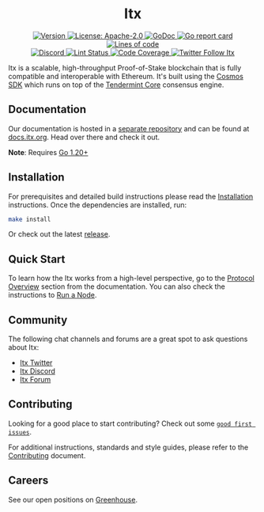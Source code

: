 <!--
parent:
  order: false
-->

<div align="center">
  <h1> Itx </h1>
</div>

<div align="center">
  <a href="https://github.com/itxnetwork/itx/releases/latest">
    <img alt="Version" src="https://img.shields.io/github/tag/tharsis/itx.svg" />
  </a>
  <a href="https://github.com/itxnetwork/itx/blob/main/LICENSE">
    <img alt="License: Apache-2.0" src="https://img.shields.io/github/license/tharsis/itx.svg" />
  </a>
  <a href="https://pkg.go.dev/github.com/itxnetwork/itx">
    <img alt="GoDoc" src="https://godoc.org/github.com/itxnetwork/itx?status.svg" />
  </a>
  <a href="https://goreportcard.com/report/github.com/itxnetwork/itx">
    <img alt="Go report card" src="https://goreportcard.com/badge/github.com/itxnetwork/itx"/>
  </a>
  <a href="https://bestpractices.coreinfrastructure.org/projects/5018">
    <img alt="Lines of code" src="https://img.shields.io/tokei/lines/github/tharsis/itx">
  </a>
</div>
<div align="center">
  <a href="https://discord.gg/itx">
    <img alt="Discord" src="https://img.shields.io/discord/809048090249134080.svg" />
  </a>
  <a href="https://github.com/itxnetwork/itx/actions?query=branch%3Amain+workflow%3ALint">
    <img alt="Lint Status" src="https://github.com/itxnetwork/itx/actions/workflows/lint.yml/badge.svg?branch=main" />
  </a>
  <a href="https://codecov.io/gh/itx/itx">
    <img alt="Code Coverage" src="https://codecov.io/gh/itx/itx/branch/main/graph/badge.svg" />
  </a>
  <a href="https://twitter.com/ItxOrg">
    <img alt="Twitter Follow Itx" src="https://img.shields.io/twitter/follow/ItxOrg"/>
  </a>
</div>

Itx is a scalable, high-throughput Proof-of-Stake blockchain
that is fully compatible and interoperable with Ethereum.
It's built using the [Cosmos SDK](https://github.com/cosmos/cosmos-sdk/)
which runs on top of the [Tendermint Core](https://github.com/tendermint/tendermint) consensus engine.

## Documentation

Our documentation is hosted in a [separate repository](https://github.com/itxnetwork/docs) and can be found at [docs.itx.org](https://docs.itx.org).
Head over there and check it out.

**Note**: Requires [Go 1.20+](https://golang.org/dl/)

## Installation

For prerequisites and detailed build instructions
please read the [Installation](https://docs.itx.org/protocol/itx-cli) instructions.
Once the dependencies are installed, run:

```bash
make install
```

Or check out the latest [release](https://github.com/itxnetwork/itx/releases).

## Quick Start

To learn how the Itx works from a high-level perspective,
go to the [Protocol Overview](https://docs.itx.org/protocol) section from the documentation.
You can also check the instructions to [Run a Node](https://docs.itx.org/protocol/itx-cli#run-an-itx-node).

## Community

The following chat channels and forums are a great spot to ask questions about Itx:

- [Itx Twitter](https://twitter.com/ItxOrg)
- [Itx Discord](https://discord.gg/itx)
- [Itx Forum](https://commonwealth.im/itx)

## Contributing

Looking for a good place to start contributing?
Check out some
[`good first issues`](https://github.com/itxnetwork/itx/issues?q=is%3Aopen+is%3Aissue+label%3A%22good+first+issue%22).

For additional instructions, standards and style guides, please refer to the [Contributing](./CONTRIBUTING.md) document.

## Careers

See our open positions on [Greenhouse](https://boards.eu.greenhouse.io/itx).
